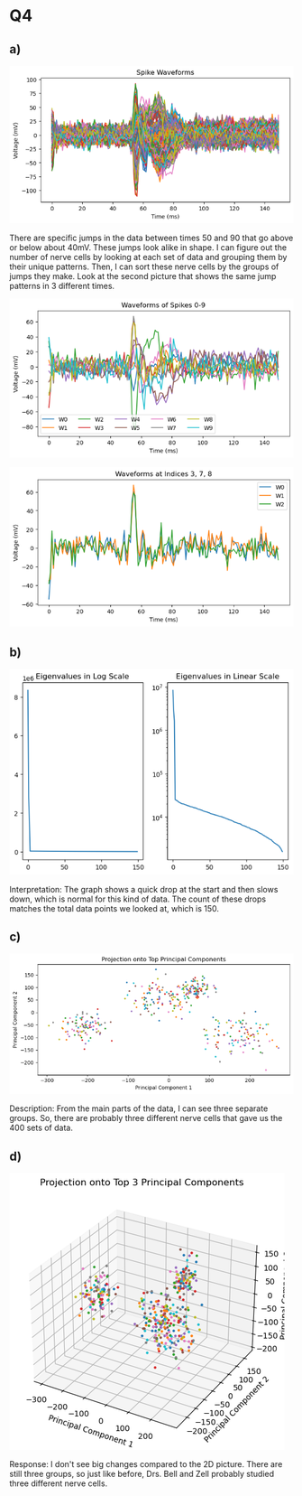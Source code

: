 # Q4

## a)


    
![png](Question%204%20Dimensionality%20reduction%20with%20PCA_files/Question%204%20Dimensionality%20reduction%20with%20PCA_4_0.png)
    


There are specific jumps in the data between times 50 and 90 that go above or below about 40mV. These jumps look alike in shape. I can figure out the number of nerve cells by looking at each set of data and grouping them by their unique patterns. Then, I can sort these nerve cells by the groups of jumps they make. Look at the second picture that shows the same jump patterns in 3 different times.


    
![png](Question%204%20Dimensionality%20reduction%20with%20PCA_files/Question%204%20Dimensionality%20reduction%20with%20PCA_6_0.png)
    



    
![png](Question%204%20Dimensionality%20reduction%20with%20PCA_files/Question%204%20Dimensionality%20reduction%20with%20PCA_6_1.png)
    


## b)


    
![png](Question%204%20Dimensionality%20reduction%20with%20PCA_files/Question%204%20Dimensionality%20reduction%20with%20PCA_8_0.png)
    


Interpretation: The graph shows a quick drop at the start and then slows down, which is normal for this kind of data. The count of these drops matches the total data points we looked at, which is 150.

## c)


    
![png](Question%204%20Dimensionality%20reduction%20with%20PCA_files/Question%204%20Dimensionality%20reduction%20with%20PCA_11_0.png)
    


Description: From the main parts of the data, I can see three separate groups. So, there are probably three different nerve cells that gave us the 400 sets of data.


## d)


    
![png](Question%204%20Dimensionality%20reduction%20with%20PCA_files/Question%204%20Dimensionality%20reduction%20with%20PCA_14_0.png)
    


Response: I don't see big changes compared to the 2D picture. There are still three groups, so just like before, Drs. Bell and Zell probably studied three different nerve cells.
